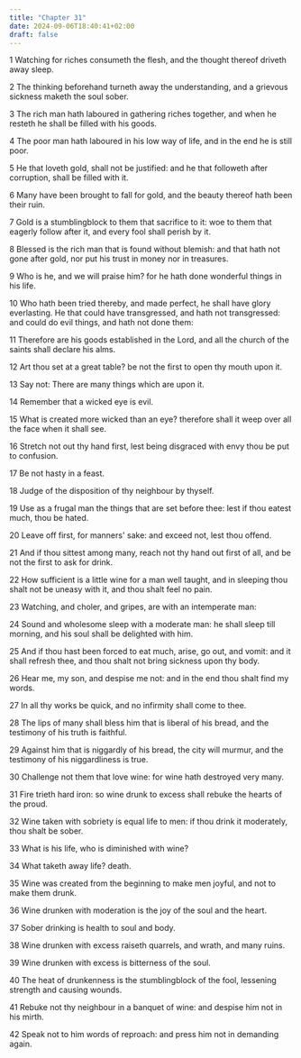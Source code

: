 ```yaml
---
title: "Chapter 31"
date: 2024-09-06T18:40:41+02:00
draft: false
---
```




1 Watching for riches consumeth the flesh, and the thought thereof driveth away sleep.

2 The thinking beforehand turneth away the understanding, and a grievous sickness maketh the soul sober.

3 The rich man hath laboured in gathering riches together, and when he resteth he shall be filled with his goods.

4 The poor man hath laboured in his low way of life, and in the end he is still poor.

5 He that loveth gold, shall not be justified: and he that followeth after corruption, shall be filled with it.

6 Many have been brought to fall for gold, and the beauty thereof hath been their ruin.

7 Gold is a stumblingblock to them that sacrifice to it: woe to them that eagerly follow after it, and every fool shall perish by it.

8 Blessed is the rich man that is found without blemish: and that hath not gone after gold, nor put his trust in money nor in treasures.

9 Who is he, and we will praise him? for he hath done wonderful things in his life.

10 Who hath been tried thereby, and made perfect, he shall have glory everlasting. He that could have transgressed, and hath not transgressed: and could do evil things, and hath not done them:

11 Therefore are his goods established in the Lord, and all the church of the saints shall declare his alms.

12 Art thou set at a great table? be not the first to open thy mouth upon it.

13 Say not: There are many things which are upon it.

14 Remember that a wicked eye is evil.

15 What is created more wicked than an eye? therefore shall it weep over all the face when it shall see.

16 Stretch not out thy hand first, lest being disgraced with envy thou be put to confusion.

17 Be not hasty in a feast.

18 Judge of the disposition of thy neighbour by thyself.

19 Use as a frugal man the things that are set before thee: lest if thou eatest much, thou be hated.

20 Leave off first, for manners' sake: and exceed not, lest thou offend.

21 And if thou sittest among many, reach not thy hand out first of all, and be not the first to ask for drink.

22 How sufficient is a little wine for a man well taught, and in sleeping thou shalt not be uneasy with it, and thou shalt feel no pain.

23 Watching, and choler, and gripes, are with an intemperate man:

24 Sound and wholesome sleep with a moderate man: he shall sleep till morning, and his soul shall be delighted with him.

25 And if thou hast been forced to eat much, arise, go out, and vomit: and it shall refresh thee, and thou shalt not bring sickness upon thy body.

26 Hear me, my son, and despise me not: and in the end thou shalt find my words.

27 In all thy works be quick, and no infirmity shall come to thee.

28 The lips of many shall bless him that is liberal of his bread, and the testimony of his truth is faithful.

29 Against him that is niggardly of his bread, the city will murmur, and the testimony of his niggardliness is true.

30 Challenge not them that love wine: for wine hath destroyed very many.

31 Fire trieth hard iron: so wine drunk to excess shall rebuke the hearts of the proud.

32 Wine taken with sobriety is equal life to men: if thou drink it moderately, thou shalt be sober.

33 What is his life, who is diminished with wine?

34 What taketh away life? death.

35 Wine was created from the beginning to make men joyful, and not to make them drunk.

36 Wine drunken with moderation is the joy of the soul and the heart.

37 Sober drinking is health to soul and body.

38 Wine drunken with excess raiseth quarrels, and wrath, and many ruins.

39 Wine drunken with excess is bitterness of the soul.

40 The heat of drunkenness is the stumblingblock of the fool, lessening strength and causing wounds.

41 Rebuke not thy neighbour in a banquet of wine: and despise him not in his mirth.

42 Speak not to him words of reproach: and press him not in demanding again.

